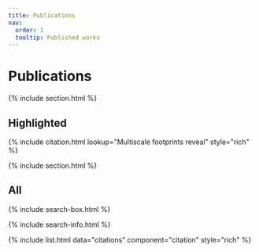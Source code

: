 ```yaml
---
title: Publications
nav:
  order: 1
  tooltip: Published works
---
```


# Publications

{% include section.html %}

## Highlighted

{% include citation.html lookup="Multiscale footprints reveal" style="rich" %}

{% include section.html %}

## All

{% include search-box.html %}

{% include search-info.html %}

{% include list.html data="citations" component="citation" style="rich" %}
